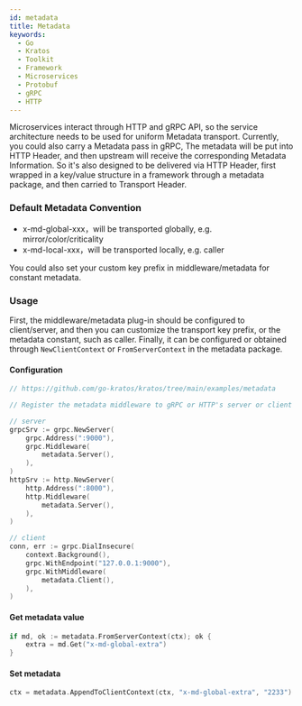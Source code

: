 ```yaml
---
id: metadata
title: Metadata
keywords:
  - Go
  - Kratos
  - Toolkit
  - Framework
  - Microservices
  - Protobuf
  - gRPC
  - HTTP
---
```


Microservices interact through HTTP and gRPC API, so the service architecture needs to be used for uniform Metadata transport.
Currently, you could also carry a Metadata pass in gRPC, The metadata will be put into HTTP Header, and then upstream will receive the corresponding Metadata Information.
So it's also designed to be delivered via HTTP Header, first wrapped in a key/value structure in a framework through a metadata package, and then carried to Transport Header.

### Default Metadata Convention

- x-md-global-xxx，will be transported globally, e.g. mirror/color/criticality
- x-md-local-xxx，will be transported locally, e.g. caller

You could also set your custom key prefix in  middleware/metadata for constant metadata.

### Usage
First, the middleware/metadata plug-in should be configured to client/server, and then you can customize the transport key prefix, or the metadata constant, such as caller.
Finally, it can be configured or obtained through `NewClientContext` or `FromServerContext` in the metadata package.

#### Configuration
```go
// https://github.com/go-kratos/kratos/tree/main/examples/metadata

// Register the metadata middleware to gRPC or HTTP's server or client

// server
grpcSrv := grpc.NewServer(
	grpc.Address(":9000"),
	grpc.Middleware(
		metadata.Server(),
	),
)
httpSrv := http.NewServer(
	http.Address(":8000"),
	http.Middleware(
		metadata.Server(),
	),
)

// client
conn, err := grpc.DialInsecure(
	context.Background(),
	grpc.WithEndpoint("127.0.0.1:9000"),
	grpc.WithMiddleware(
		metadata.Client(),
	),
)
```
#### Get metadata value
```go
if md, ok := metadata.FromServerContext(ctx); ok {
	extra = md.Get("x-md-global-extra")
}
```
#### Set metadata
```go
ctx = metadata.AppendToClientContext(ctx, "x-md-global-extra", "2233")
```